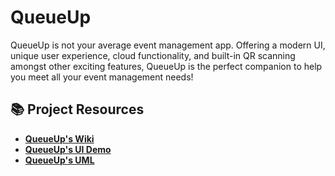 # QueueUp

QueueUp is not your average event management app. Offering a modern UI, unique user experience, cloud functionality, and built-in QR scanning amongst other exciting features, QueueUp is the perfect companion to help you meet all your event management needs!

## 📚 Project Resources

- **[QueueUp's Wiki](https://github.com/CMPUT301F24jobber/QueueUp/wiki)**
- **[QueueUp's UI Demo](https://github.com/CMPUT301F24jobber/QueueUp/wiki/User-Interface-Mockup-and-Storyboard)**
- **[QueueUp's UML](https://github.com/CMPUT301F24jobber/QueueUp/wiki/User-Interface-Mockup-and-Storyboard)**
